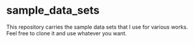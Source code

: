 # sample_data_sets
This repository carries the sample data sets that I use for various works. Feel free to clone it and use whatever you want.
